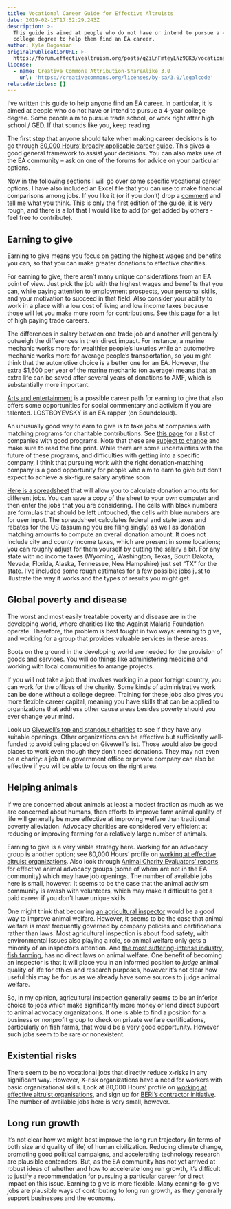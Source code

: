```yaml
---
title: Vocational Career Guide for Effective Altruists
date: 2019-02-13T17:52:29.243Z
description: >-
  This guide is aimed at people who do not have or intend to pursue a 4-year
  college degree to help them find an EA career.
author: Kyle Bogosian
originalPublicationURL: >-
  https://forum.effectivealtruism.org/posts/qZiLnFmteyLNz9BK3/vocational-career-guide-for-effective-altruists
license:
  - name: Creative Commons Attribution-ShareAlike 3.0
    url: 'https://creativecommons.org/licenses/by-sa/3.0/legalcode'
relatedArticles: []
---
```

I’ve written this guide to help anyone find an EA career. In particular, it is aimed at people who do not have or intend to pursue a 4-year college degree. Some people aim to pursue trade school, or work right after high school / GED. If that sounds like you, keep reading.

The first step that anyone should take when making career decisions is to go through [80,000 Hours’ broadly applicable career guide](https://80000hours.org/career-guide/). This gives a good general framework to assist your decisions. You can also make use of the EA community – ask on one of the forums for advice on your particular options.

Now in the following sections I will go over some specific vocational career options. I have also included an Excel file that you can use to make financial comparisons among jobs. If you like it (or if you don’t) drop a [comment](https://forum.effectivealtruism.org/posts/qZiLnFmteyLNz9BK3/vocational-career-guide-for-effective-altruists#comments) and tell me what you think. This is only the first edition of the guide, it is very rough, and there is a lot that I would like to add (or get added by others - feel free to contribute).

## Earning to give

Earning to give means you focus on getting the highest wages and benefits you can, so that you can make greater donations to effective charities.

For earning to give, there aren’t many unique considerations from an EA point of view. Just pick the job with the highest wages and benefits that you can, while paying attention to employment prospects, your personal skills, and your motivation to succeed in that field. Also consider your ability to work in a place with a low cost of living and low income taxes because those will let you make more room for contributions. See [this page](https://www.onlinecollegeplan.com/vocational-school-highest-paying-careers/) for a list of high paying trade careers.

The differences in salary between one trade job and another will generally outweigh the differences in their direct impact. For instance, a marine mechanic works more for wealthier people’s luxuries while an automotive mechanic works more for average people’s transportation, so you might think that the automotive choice is a better one for an EA. However, the extra $1,600 per year of the marine mechanic (on average) means that an extra life can be saved after several years of donations to AMF, which is substantially more important.

[Arts and entertainment](https://80000hours.org/career-reviews/pursuing-fame-in-art-and-entertainment/) is a possible career path for earning to give that also offers some opportunities for social commentary and activism if you are talented. LOSTBOYEVSKY is an EA rapper (on Soundcloud).

An unusually good way to earn to give is to take jobs at companies with matching programs for charitable contributions. See [this page](https://doublethedonation.com/tips/matching-grant-resources/list-matching-gifts-companies/) for a list of companies with good programs. Note that these are [subject to change](https://www.wsj.com/articles/SB123188973119079037) and make sure to read the fine print. While there are some uncertainties with the future of these programs, and difficulties with getting into a specific company, I think that pursuing work with the right donation-matching company is a good opportunity for people who aim to earn to give but don’t expect to achieve a six-figure salary anytime soon.

[Here is a spreadsheet](https://1drv.ms/x/s!At2KcPiXB5rkuxrC8JmPHpRxjhEE) that will allow you to calculate donation amounts for different jobs. You can save a copy of the sheet to your own computer and then enter the jobs that you are considering. The cells with black numbers are formulas that should be left untouched; the cells with blue numbers are for user input. The spreadsheet calculates federal and state taxes and rebates for the US (assuming you are filing singly) as well as donation matching amounts to compute an overall donation amount. It does not include city and county income taxes, which are present in some locations; you can roughly adjust for them yourself by cutting the salary a bit. For any state with no income taxes (Wyoming, Washington, Texas, South Dakota, Nevada, Florida, Alaska, Tennessee, New Hampshire) just set “TX” for the state. I’ve included some rough estimates for a few possible jobs just to illustrate the way it works and the types of results you might get.

## Global poverty and disease

The worst and most easily treatable poverty and disease are in the developing world, where charities like the Against Malaria Foundation operate. Therefore, the problem is best fought in two ways: earning to give, and working for a group that provides valuable services in these areas.

Boots on the ground in the developing world are needed for the provision of goods and services. You will do things like administering medicine and working with local communities to arrange projects.

If you will not take a job that involves working in a poor foreign country, you can work for the offices of the charity. Some kinds of administrative work can be done without a college degree. Training for these jobs also gives you more flexible career capital, meaning you have skills that can be applied to organizations that address other cause areas besides poverty should you ever change your mind.

Look up [Givewell’s top and standout charities](https://www.givewell.org/charities/top-charities) to see if they have any suitable openings. Other organizations can be effective but sufficiently well-funded to avoid being placed on Givewell’s list. Those would also be good places to work even though they don’t need donations. They may not even be a charity: a job at a government office or private company can also be effective if you will be able to focus on the right area.

## Helping animals

If we are concerned about animals at least a modest fraction as much as we are concerned about humans, then efforts to improve farm animal quality of life will generally be more effective at improving welfare than traditional poverty alleviation. Advocacy charities are considered very efficient at reducing or improving farming for a relatively large number of animals.

Earning to give is a very viable strategy here. Working for an advocacy group is another option; see 80,000 Hours’ profile on [working at effective altruist organizations](https://80000hours.org/career-reviews/working-at-effective-altruist-organisations/). Also look through [Animal Charity Evaluators’ reports](https://animalcharityevaluators.org/donation-advice/recommended-charities/) for effective animal advocacy groups (some of whom are not in the EA community) which may have job openings. The number of available jobs here is small, however. It seems to be the case that the animal activism community is awash with volunteers, which may make it difficult to get a paid career if you don't have unique skills.

One might think that becoming [an agricultural inspector](https://www.bls.gov/oes/2017/may/oes452011.htm) would be a good way to improve animal welfare. However, it seems to be the case that animal welfare is most frequently governed by company policies and certifications rather than laws. Most agricultural inspection is about food safety, with environmental issues also playing a role, so animal welfare only gets a minority of an inspector’s attention. And [the most suffering-intense industry, fish farming](https://forum.effectivealtruism.org/posts/bhGReNjGCoJjRCXo9/an-integrated-model-to-evaluate-the-impact-of-animal), has no direct laws on animal welfare. One benefit of becoming an inspector is that it will place you in an informed position to _judge_ animal quality of life for ethics and research purposes, however it’s not clear how useful this may be for us as we already have some sources to judge animal welfare.

So, in my opinion, agricultural inspection generally seems to be an inferior choice to jobs which make significantly more money or lend direct support to animal advocacy organizations. If one is able to find a position for a business or nonprofit group to check on private welfare certifications, particularly on fish farms, that would be a very good opportunity. However such jobs seem to be rare or nonexistent.

## Existential risks

There seem to be no vocational jobs that directly reduce x-risks in any significant way. However, X-risk organizations have a need for workers with basic organizational skills. Look at 80,000 Hours’ profile on [working at effective altruist organisations](https://80000hours.org/career-reviews/working-at-effective-altruist-organisations/), and sign up for [BERI’s contractor initiative](http://existence.org/jobs/contractors). The number of available jobs here is very small, however.

## Long run growth

It’s not clear how we might best improve the long run trajectory (in terms of both size and quality of life) of human civilization. Reducing climate change, promoting good political campaigns, and accelerating technology research are plausible contenders. But, as the EA community has not yet arrived at robust ideas of whether and how to accelerate long run growth, it’s difficult to justify a recommendation for pursuing a particular career for direct impact on this issue. Earning to give is more flexible. Many earning-to-give jobs are plausible ways of contributing to long run growth, as they generally support businesses and the economy.
